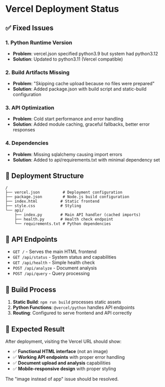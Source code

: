 # Vercel Deployment Status

## ✅ Fixed Issues

### 1. Python Runtime Version
- **Problem**: vercel.json specified python3.9 but system had python3.12
- **Solution**: Updated to python3.11 (Vercel compatible)

### 2. Build Artifacts Missing
- **Problem**: "Skipping cache upload because no files were prepared"  
- **Solution**: Added package.json with build script and static-build configuration

### 3. API Optimization
- **Problem**: Cold start performance and error handling
- **Solution**: Added module caching, graceful fallbacks, better error responses

### 4. Dependencies
- **Problem**: Missing sqlalchemy causing import errors
- **Solution**: Added to api/requirements.txt with minimal dependency set

## 🚀 Deployment Structure

```
/
├── vercel.json          # Deployment configuration
├── package.json         # Node.js build configuration  
├── index.html          # Static frontend
├── style.css           # Styling
└── api/
    ├── index.py        # Main API handler (cached imports)
    ├── health.py       # Health check endpoint
    └── requirements.txt # Python dependencies
```

## 📡 API Endpoints

- `GET /` - Serves the main HTML frontend
- `GET /api/status` - System status and capabilities
- `GET /api/health` - Simple health check
- `POST /api/analyze` - Document analysis
- `POST /api/query` - Query processing

## 🔧 Build Process

1. **Static Build**: `npm run build` processes static assets
2. **Python Functions**: `@vercel/python` handles API endpoints
3. **Routing**: Configured to serve frontend and API correctly

## 🎯 Expected Result

After deployment, visiting the Vercel URL should show:
- ✅ **Functional HTML interface** (not an image)
- ✅ **Working API endpoints** with proper error handling
- ✅ **Document upload and analysis** capabilities
- ✅ **Mobile-responsive design** with proper styling

The "image instead of app" issue should be resolved.